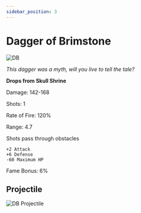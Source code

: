 ```yaml
---
sidebar_position: 3
---
```


# Dagger of Brimstone

![DB](https://vwiki.valorserver.com/api/item/picture/dagger%20of%20brimstone)

<i>This dagger was a myth, will you live to tell the tale?</i>

**Drops from Skull Shrine**

Damage: 142-168

Shots: 1

Rate of Fire: 120%

Range: 4.7

Shots pass through obstacles

    +2 Attack
    +6 Defense
    -60 Maximum HP
    
Fame Bonus: 6%

## Projectile

![DB Projectile](https://cdn.discordapp.com/attachments/953134990428868629/981725578430410782/daggerofbrimstone.gif)
